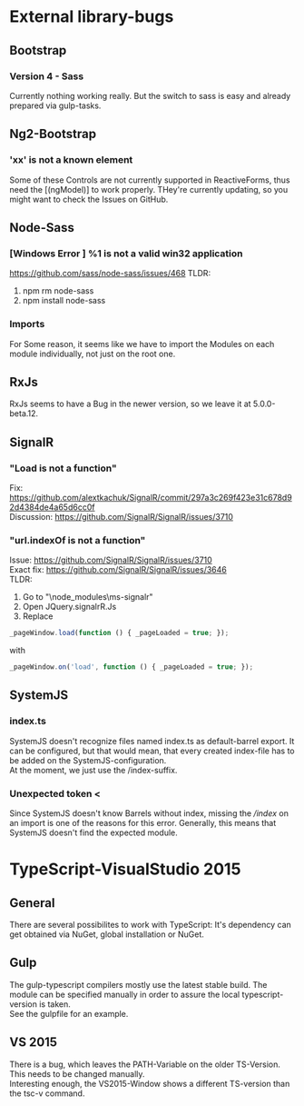 # External library-bugs
## Bootstrap
### Version 4 - Sass
Currently nothing working really. But the switch to sass is easy and already prepared via gulp-tasks.

## Ng2-Bootstrap
### 'xx' is not a known element
Some of these Controls are not currently supported in ReactiveForms, thus need the [(ngModel)] to work properly.
THey're currently updating, so you might want to check the Issues on GitHub.

## Node-Sass
### [Windows Error ] %1 is not a valid win32 application
https://github.com/sass/node-sass/issues/468
TLDR:
1. npm rm node-sass
2. npm install node-sass


### Imports
For Some reason, it seems like we have to import the Modules on each module individually, not just on the root one.

## RxJs
RxJs seems to have a Bug in the newer version, so we leave it at 5.0.0-beta.12.

## SignalR
### "Load is not a function"
Fix: https://github.com/alextkachuk/SignalR/commit/297a3c269f423e31c678d92d4384de4a65d6cc0f <br />
Discussion: https://github.com/SignalR/SignalR/issues/3710 <br />

### "url.indexOf is not a function"
Issue: https://github.com/SignalR/SignalR/issues/3710 <br />
Exact fix: https://github.com/SignalR/SignalR/issues/3646 <br />
TLDR: <br />
1. Go to "\node_modules\ms-signalr" <br />
2. Open JQuery.signalrR.Js<br />
3. Replace 
```javascript
_pageWindow.load(function () { _pageLoaded = true; });
```
with 
```javascript
_pageWindow.on('load', function () { _pageLoaded = true; });
```
## SystemJS
### index.ts
SystemJS doesn't recognize files named index.ts as default-barrel export. It can be configured, but that would mean, that every created index-file has to be added on the SystemJS-configuration. <br />
At the moment, we just use the /index-suffix.

### Unexpected token <
Since SystemJS doesn't know Barrels without index, missing the */index* on an import is one of the reasons for this error.
Generally, this means that SystemJS doesn't find the expected module.


# TypeScript-VisualStudio 2015
## General
There are several possibilites to work with TypeScript: It's dependency can get obtained via NuGet, global installation or NuGet.

## Gulp
The gulp-typescript compilers mostly use the latest stable build. The module can be specified manually in order to assure the local typescript-version is taken. <br />
See the gulpfile for an example.

## VS 2015
There is a bug, which leaves the PATH-Variable on the older TS-Version. This needs to be changed manually. <br />
Interesting enough, the VS2015-Window shows a different TS-version than the tsc-v command.
